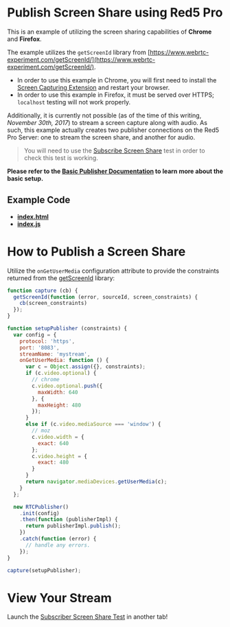 # Publish Screen Share using Red5 Pro
This is an example of utilizing the screen sharing capabilities of **Chrome** and **Firefox**.

The example utilizes the `getScreenId` library from [https://www.webrtc-experiment.com/getScreenId/](https://www.webrtc-experiment.com/getScreenId/).

* In order to use this example in Chrome, you will first need to install the [Screen Capturing Extension](https://chrome.google.com/webstore/detail/screen-capturing/ajhifddimkapgcifgcodmmfdlknahffk) and restart your browser.
* In order to use this example in Firefox, it must be served over HTTPS; `localhost` testing will not work properly.

Additionally, it is currently not possible (as of the time of this writing, *November 30th, 2017*) to stream a screen capture along with audio. As such, this example actually creates two publisher connections on the Red5 Pro Server: one to stream the screen share, and another for audio.

> You will need to use the [Subscribe Screen Share](../subscribeScreenShare) test in order to check this test is working.

**Please refer to the [Basic Publisher Documentation](../publish/README.md) to learn more about the basic setup.**

## Example Code

- **[index.html](index.html)**
- **[index.js](index.js)**

# How to Publish a Screen Share

Utilize the `onGetUserMedia` configuration attribute to provide the constraints returned from the [getScreenId](https://www.webrtc-experiment.com/getScreenId/) library:

```js
function capture (cb) {
  getScreenId(function (error, sourceId, screen_constraints) {
    cb(screen_constraints)
  });
}

function setupPublisher (constraints) {
  var config = {
    protocol: 'https',
    port: '8083',
    streamName: 'mystream',
    onGetUserMedia: function () {
      var c = Object.assign({}, constraints);
      if (c.video.optional) {
        // chrome
        c.video.optional.push({
          maxWidth: 640
        }, {
          maxHeight: 480
        });
      }
      else if (c.video.mediaSource === 'window') {
        // moz
        c.video.width = {
          exact: 640
        };
        c.video.height = {
          exact: 480
        }
      }
      return navigator.mediaDevices.getUserMedia(c);
    }
  };

  new RTCPublisher()
    .init(config)
    .then(function (publisherImpl) {
      return publisherImpl.publish();
    })
    .catch(function (error) {
      // handle any errors.
    });
}

capture(setupPublisher);
```

# View Your Stream

Launch the [Subscriber Screen Share Test](../subscribeScreenShare) in another tab!
